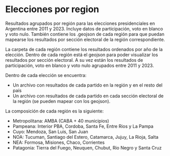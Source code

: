 # Elecciones por region
Resultados agrupados por región para las elecciones presidenciales en Argentina entre 2011 y 2023. Incluye datos de participación, voto en blanco y voto nulo. También contiene los .geojson de cada región para que puedan mapearse los resultados por sección electoral de la región correspondiente.

La carpeta de cada región contiene los resultados ordenados por año de la elección. Dentro de cada región está el geojson para poder visualizar los resultados por sección electoral. A su vez están los resultados de participación, voto en blanco y voto nulo agrupados entre 2011 y 2023. 

Dentro de cada elección se encuentra:

- Un archivo con resultados de cada partido en la región y en el resto del país
- Un archivo con resultados de cada partido en cada sección electoral de la región (se pueden mapear con los geojson).


La composición de cada región es la siguiente:

- Metropolitana: AMBA (CABA + 40 municipios)
- Pampeana: Interior PBA, Cordoba, Santa Fe, Entre Rios y La Pampa
- Cuyo: Mendoza, San Luis, San Juan
- NOA: Tucuman, Santiago del Estero, Catamarca, Jujuy, La Rioja, Salta
- NEA: Formosa, Misiones, Chaco, Corrientes
- Patagonia: Tierra del Fuego, Neuquen, Chubut, Rio Negro y Santa Cruz
